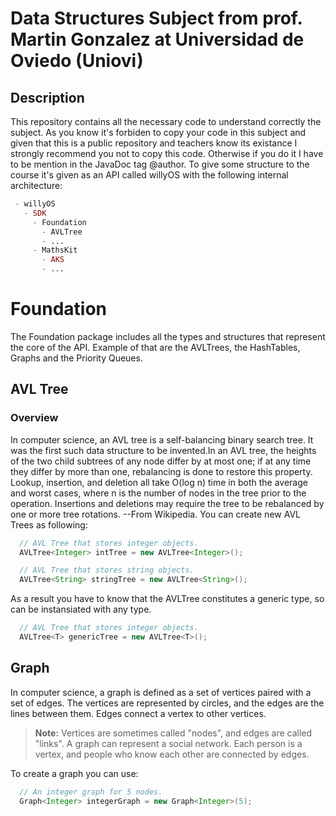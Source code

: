 # Data Structures Subject from prof. Martin Gonzalez at Universidad de Oviedo (Uniovi)

## Description 
This repository contains all the necessary code to understand correctly the subject. As you know it's forbiden to copy your code in this subject and given that this is a public repository and teachers know its existance I strongly recommend you not to copy this code. Otherwise if you do it I have to be mention in the JavaDoc tag @author.
To give some structure to the course it's given as an API called willyOS with the following internal architecture:
```php
 - willyOS
   - SDK
     - Foundation
       - AVLTree
       - ...
     - MathsKit
       - AKS
       - ...
```
# Foundation
The Foundation package includes all the types and structures that represent the core of the API. Example of that are the AVLTrees, the HashTables, Graphs and the Priority Queues.
   
## AVL Tree
###  Overview
In computer science, an AVL tree is a self-balancing binary search tree. It was the first such data structure to be invented.In an AVL tree, the heights of the two child subtrees of any node differ by at most one; if at any time they differ by more than one, rebalancing is done to restore this property. Lookup, insertion, and deletion all take O(log n) time in both the average and worst cases, where n is the number of nodes in the tree prior to the operation. Insertions and deletions may require the tree to be rebalanced by one or more tree rotations. --From Wikipedia.
You can create new AVL Trees as following:
```JAVA
  // AVL Tree that stores integer objects.
  AVLTree<Integer> intTree = new AVLTree<Integer>();

  // AVL Tree that stores string objects.
  AVLTree<String> stringTree = new AVLTree<String>();
```
As a result you have to know that the AVLTree constitutes a generic type, so can be instansiated with any type.
```JAVA
  // AVL Tree that stores integer objects.
  AVLTree<T> genericTree = new AVLTree<T>();
```
   
## Graph
In computer science, a graph is defined as a set of vertices paired with a set of edges. The vertices are represented by circles, and the edges are the lines between them. Edges connect a vertex to other vertices.

> **Note:** Vertices are sometimes called "nodes", and edges are called "links".
A graph can represent a social network. Each person is a vertex, and people who know each other are connected by edges.

To create a graph you can use:
```java
  // An integer graph for 5 nodes.
  Graph<Integer> integerGraph = new Graph<Integer>(5);
```
